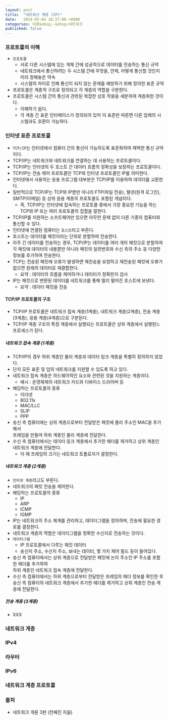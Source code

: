 ```yaml
---
layout: post
title:  "네트워크 계층 (IP)"
date:   2024-05-04 18:37:00 +0900
categories: 이론&nbsp;-&nbsp;네트워크
published: false
---
```


### 프로토콜의 이해

- `프로토콜`
    - 서로 다른 시스템에 있는 개체 간에 성공적으로 데이터를 전송하는 통신 규약
    - 네트워크에서 통신하려는 두 시스템 간에 무엇을, 언제, 어떻게 통신할 것인지 미리 정해놓은 약속
    - 시스템의 차이로 인해 통신이 되지 않는 문제를 예방하기 위해 정의한 표준 규약
- 프로토콜은 계층적 구조로 정의되고 각 계층의 역할을 구분한다.
- 프로토콜은 시스템 간의 통신과 관련된 복잡한 상호 작용을 세분하여 계층화한 것이다.
    - 이해하기 쉽다.
    - 각 계층 간 표준 인터페이스가 정의되어 있어 이 표준만 따른면 다른 업체의 시스템과도 호환이 가능하다.

### 인터넷 표준 프로토콜

- `TCP/IP`는 인터넷에서 컴퓨터 간의 통신이 가능하도록 표준화하여 채택한 통신 규약이다.
- TCP/IP는 네트워크와 네트워크를 연결하는 데 사용하는 프로토콜이다.
- TCP/IP는 인터넷의 두 호스트 간 데이터 흐름의 정확성을 보장하는 프로토콜이다.
- TCP/IP는 전송 제어 프로토콜인 TCP와 인터넷 프로토콜인 IP를 의미한다.
- 인터넷에서 사용하는 응용 프로그램 대부분은 TCP/IP를 이용하여 데이터를 교환한다.
- 일반적으로 TCP/IP는 TCP와 IP뿐만 아니라 FTP(파일 전송), 텔넷(원격 로그인), SMTP(이메일) 등 상위 응용 계층의 프로토콜도 포함된 개념이다.
    - 즉, TCP/IP는 인터넷에 접속하는 프로토콜 중에서 가장 중요한 기능을 하는 TCP와 IP 또는 여러 프로토콜의 집할을 말한다.
- TCP/IP를 지원하는 소프트웨어만 있으면 아무런 문제 없이 다른 기종의 컴퓨터와 통신할 수 있다.
- 인터넷에 연결된 컴퓨터는 `호스트`라고 부른다.
- 호스트는 데이터를 패킷이라는 단위로 분할하여 전송한다.
- 아주 긴 데이터를 전송하는 경우, TCP/IP는 데이터를 여러 개의 패킷으로 분할하여  
    각 패킷에 데이터의 내용뿐만 아니라 패킷의 일련번호와 수신 측의 주소 등 다양한 정보를 추가하여 전송한다.
- TCP는 전송된 패킷에 오류가 발생하면 재전송을 요청하고 재전송된 패킷에 오류가 없으면 원래의 데이터로 재결합한다.
    - 요약 : 데이터의 흐름을 제어하거나 데이터가 정확한지 검사
- IP는 패킷으로 변환된 데이터를 네트워크를 통해 멀리 떨어진 호스트에 보낸다.
    - 요약 : 데이터 패킷을 전송

#### TCP/IP 프로토콜의 구조

- TCP/IP 프로토콜은 네트워크 접속 계층(1계층), 네트워크 계층(2계층), 전송 계층(3계층), 응용 계층(4계층)으로 구분된다.
- TCP/IP 계층 구조의 특정 계층에서 실행되는 프로토콜은 상위 계층에서 실행된느 프로세스가 된다.

##### 네트워크 접속 계층 (1계층)

- TCP/IP의 경우 하위 계층인 물리 계층과 데이터 링크 계층을 특별히 정의하지 않았다.
- 단지 모든 표준 및 임의 네트워크를 지원할 수 있도록 하고 있다.
- 네트워크 접속 계층은 하드웨어적인 요소와 관련된 것을 지원하는 계층이다.
    - 예시 : 운영체제의 네트워크 카드와 디바이스 드라이버 등 
- 해당하는 프로토콜의 종류
    - 이더넷
    - 802.11x
    - MAC/LLC
    - SLIP
    - PPP
- 송신 측 컴퓨터에는 상위 계층으로부터 전달받은 패킷에 물리 주소인 MAC을 추가해서  
    프레임을 만들어 하위 계층인 물리 계층에 전달한다.
- 수신 측 컴퓨터에서는 데이터 링크 계층에서 추가한 헤더를 제거하고 상위 계층인 네트워크 계층에 전달한다.
    - 이 때 프레임의 크기는 네트워크 토폴로지가 결정한다.

##### 네트워크 계층 (2계층)

- `인터넷 계층`라고도 부른다.
- 네트워크의 패킷 전송을 제어한다.
- 해당하는 프로토콜의 종류
    - IP
    - ARP
    - ICMP
    - IGMP
- IP는 네트워크의 주소 체계를 관리하고, 데이터그램을 정의하며, 전송에 필요한 경로를 결정한다.
- 네트워크 계층의 역할은 데이터그램을 정확한 수신지로 전송하는 것이다.
- `데이터그램`
    - IP 프로토콜에서 다루는 패킷 데이터
    - 송신지 주소, 수신지 주소, 보내는 데이터, 몇 가지 제어 필드 등이 들어있다.
- 송신 측 컴퓨터에서는 상위 계층으로 전달받은 패킷에 논리 주소인 IP 주소를 포함한 헤더를 추가하여  
    하위 계층인 네트워크 접속 계층에 전달한다.
- 수신 측 컴퓨터에서는 하위 계층으로부터 전달받은 프레임의 헤더 정보를 확인한 후  
송신 측 컴퓨터의 네트워크 계층에서 추가한 헤더를 제거하고 상위 계층인 전송 계층에 전달한다.

##### 전송 계층 (3계층)

- XXX

### 네트워크 게층
### IPv4
### 라우터
### IPv6
### 네트워크 계층 프로토콜

### 출처

- 네트워크 개론 3판 (전혜진 지음)
